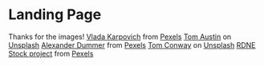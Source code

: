 # Landing Page

Thanks for the images!
<a href="https://www.pexels.com/@vlada-karpovich/">Vlada Karpovich</a> from <a href="https://www.pexels.com/photo/green-pine-trees-near-mountain-under-blue-sky-4448861/">Pexels</a>
<a href="https://unsplash.com/@tom607?utm_content=creditCopyText&utm_medium=referral&utm_source=unsplash">Tom Austin</a> on <a href="https://unsplash.com/photos/man-in-black-t-shirt-standing-near-black-and-red-bicycle-XbZy0-JHINA?utm_content=creditCopyText&utm_medium=referral&utm_source=unsplash">Unsplash</a>
<a href="https://www.pexels.com/@alexander-dummer-37646/">Alexander Dummer</a> from <a href="https://www.pexels.com/photo/black-road-bicycle-inside-room-132682/">Pexels</a>
<a href="https://unsplash.com/@tecreate?utm_content=creditCopyText&utm_medium=referral&utm_source=unsplash">Tom Conway</a> on <a href="https://unsplash.com/photos/black-mountain-bike-gear-set-A7Qi_0oqOqA?utm_content=creditCopyText&utm_medium=referral&utm_source=unsplash">Unsplash</a>
<a href="https://www.pexels.com/@rdne/">RDNE Stock project</a> from <a href="https://www.pexels.com/photo/priest-with-rosary-beads-5875445/">Pexels</a>
